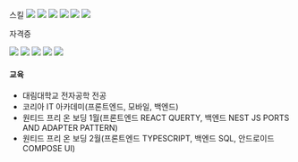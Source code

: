 <!-- 뱃지 -->
<!-- <img src="https://img.shields.io/badge/[쓰고 싶은 텍스트]-[컬러 코드]?style=flat-square&logo=[브랜드 이름]&logoColor=white"/> -->

스킬
  <img src="https://img.shields.io/badge/Javascript-F7DF1E?style=flat-square&logo=javascript&logoColor=white"/>
  <img src="https://img.shields.io/badge/Typescript-3178C6?style=flat-square&logo=typescript&logoColor=white"/>
  <img src="https://img.shields.io/badge/Java-6CD74A?style=flat-square&logo=java&logoColor=white"/>
  <img src="https://img.shields.io/badge/Kotlin-7F52FF?style=flat-square&logo=kotlin&logoColor=white"/>
  <img src="https://img.shields.io/badge/Python-3776AB?style=flat-square&logo=python&logoColor=white"/>
  <img src="https://img.shields.io/badge/Dart-0175C2?style=flat-square&logo=dart&logoColor=white"/>

자격증
<p>
  <img src="https://img.shields.io/badge/정보처리산업기사-[컬러 코드]?style=flat-square&logo=[브랜드 이름]&logoColor=white"/>
  <img src="https://img.shields.io/badge/웹디자인기능사-[컬러 코드]?style=flat-square&logo=[브랜드 이름]&logoColor=white"/>
  <img src="https://img.shields.io/badge/리눅스마스터-[컬러 코드]?style=flat-square&logo=[브랜드 이름]&logoColor=white"/>
  <img src="https://img.shields.io/badge/네트워크관리사-[컬러 코드]?style=flat-square&logo=[브랜드 이름]&logoColor=white"/>
  <img src="https://img.shields.io/badge/SQLD-[컬러 코드]?style=flat-square&logo=[브랜드 이름]&logoColor=white"/>
</p>

  #### 교육
- 대림대학교 전자공학 전공
- 코리아 IT 아카데미(프론트엔드, 모바일, 백엔드)
- 원티드 프리 온 보딩 1월(프론트엔드 REACT QUERTY, 백엔드 NEST JS PORTS AND ADAPTER PATTERN)
- 원티드 프리 온 보딩 2월(프론트엔드 TYPESCRIPT, 백엔드 SQL, 안드로이드 COMPOSE UI)
